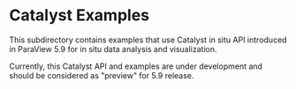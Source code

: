 # Catalyst Examples

This subdirectory contains examples that use Catalyst in situ
API introduced in ParaView 5.9 for in situ data analysis and visualization.

Currently, this Catalyst API and examples are under development and should be considered
as "preview" for 5.9 release.
